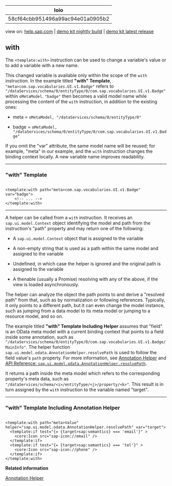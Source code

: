 | loio |
| -----|
| 58cf64cbb951496a99ac94e01a0905b2 |

<div id="loio">

view on: [help.sap.com](https://help.sap.com/viewer/DRAFT/3237636b137e43519a20ad5513c49ccb/latest/en-US/58cf64cbb951496a99ac94e01a0905b2.html) | [demo kit nightly build](https://openui5nightly.hana.ondemand.com/#/topic/58cf64cbb951496a99ac94e01a0905b2) | [demo kit latest release](https://openui5.hana.ondemand.com/#/topic/58cf64cbb951496a99ac94e01a0905b2)</div>
<!-- loio58cf64cbb951496a99ac94e01a0905b2 -->

## with

The `<template:with>` instruction can be used to change a variable's value or to add a variable with a new name.

This changed variable is available only within the scope of the `with` instruction. In the example titled **"with" Template**, `"meta>com.sap.vocabularies.UI.v1.Badge"` refers to `"/dataServices/schema/0/entityType/0/com.sap.vocabularies.UI.v1.Badge"` within `oMetaModel`. `"badge"` then becomes a valid model name while processing the content of the `with` instruction, in addition to the existing ones:

-   meta = `oMetaModel, "/dataServices/schema/0/entityType/0"`

-   badge = `oMetaModel, "/dataServices/schema/0/entityType/0/com.sap.vocabularies.UI.v1.Badge"`


If you omit the "var" attribute, the same model name will be reused; for example, "meta" in our example, and the `with` instruction changes the binding context locally. A new variable name improves readability.

***

### "with" Template

```lang-xml

<template:with path="meta>com.sap.vocabularies.UI.v1.Badge" var="badge">
    <!-- ... -->
</template:with>

```

***

A helper can be called from a `with` instruction. It receives an `sap.ui.model.Context` object identifying the model and path from the instruction's "path" property and may return one of the following:

-   A `sap.ui.model.Context` object that is assigned to the variable

-   A non-empty string that is used as a path within the same model and assigned to the variable

-   Undefined, in which case the helper is ignored and the original path is assigned to the variable

-   A thenable \(usually a Promise\) resolving with any of the above, if the view is loaded asynchronously.


The helper can analyze the object the path points to and derive a "resolved path" from that, such as by normalization or following references. Typically, it only points to a different path, but it can even change the model instance, such as jumping from a data model to its meta model or jumping to a resource model, and so on.

The example titled **"with" Template Including Helper** assumes that "field" is an OData meta model with a current binding context that points to a field inside some annotation, such as `"/dataServices/schema/0/entityType/0/com.sap.vocabularies.UI.v1.Badge/MainInfo"`. The helper function `sap.ui.model.odata.AnnotationHelper.resolvePath` is used to follow the field value's `path` property. For more information, see [Annotation Helper](Annotation_Helper_dbec058.md) and [API Reference: `sap.ui.model.odata.AnnotationHelper.resolvePath`](https://openui5.hana.ondemand.com/#docs/api/symbols/sap.ui.model.odata.AnnotationHelper.html).

It returns a path inside the meta model which refers to the corresponding property's meta data, such as `"/dataServices/schema/<i>/entityType/<j>/property/<k>"`. This result is in turn assigned by the `with` instruction to the variable named "target".

***

### "with" Template Including Annotation Helper

```lang-xml

<template:with path="meta>Value" helper="sap.ui.model.odata.AnnotationHelper.resolvePath" var="target">
  <template:if test="{= {target>sap:semantics} === 'email'}" >
    <core:Icon src="sap-icon://email" />
  </template:if>
  <template:if test="{= {target>sap:semantics} === 'tel'}" >
    <core:Icon src="sap-icon://phone" />
  </template:if>
</template:with>
```

**Related information**  


[Annotation Helper](Annotation_Helper_dbec058.md)


